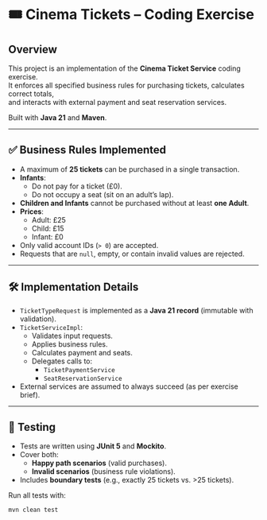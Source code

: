 # 🎟️ Cinema Tickets – Coding Exercise

## Overview
This project is an implementation of the **Cinema Ticket Service** coding exercise.  
It enforces all specified business rules for purchasing tickets, calculates correct totals,  
and interacts with external payment and seat reservation services.  

Built with **Java 21** and **Maven**.  

---

## ✅ Business Rules Implemented
- A maximum of **25 tickets** can be purchased in a single transaction.
- **Infants**:
  - Do not pay for a ticket (£0).
  - Do not occupy a seat (sit on an adult’s lap).
- **Children and Infants** cannot be purchased without at least **one Adult**.
- **Prices**:
  - Adult: £25  
  - Child: £15  
  - Infant: £0
- Only valid account IDs (`> 0`) are accepted.
- Requests that are `null`, empty, or contain invalid values are rejected.

---

## 🛠️ Implementation Details
- `TicketTypeRequest` is implemented as a **Java 21 record** (immutable with validation).
- `TicketServiceImpl`:
  - Validates input requests.
  - Applies business rules.
  - Calculates payment and seats.
  - Delegates calls to:
    - `TicketPaymentService`
    - `SeatReservationService`
- External services are assumed to always succeed (as per exercise brief).

---

## 🧪 Testing
- Tests are written using **JUnit 5** and **Mockito**.
- Cover both:
  - **Happy path scenarios** (valid purchases).
  - **Invalid scenarios** (business rule violations).
- Includes **boundary tests** (e.g., exactly 25 tickets vs. >25 tickets).

Run all tests with:

```bash
mvn clean test
